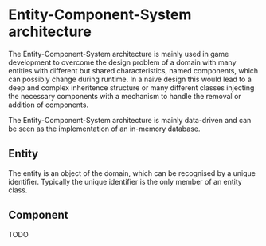 # Entity-Component-System architecture

The Entity-Component-System architecture is mainly used in game development to overcome the design problem of a domain with many entities with different but shared characteristics, named components, which can possibly change during runtime. 
In a naive design this would lead to a deep and complex inheritence structure or many different classes injecting the necessary components with a mechanism to handle the removal or addition of components.

The Entity-Component-System architecture is mainly data-driven and can be seen as the implementation of an in-memory database.

## Entity

The entity is an object of the domain, which can be recognised by a unique identifier. Typically the unique identifier is the only member of an entity class.

## Component

TODO